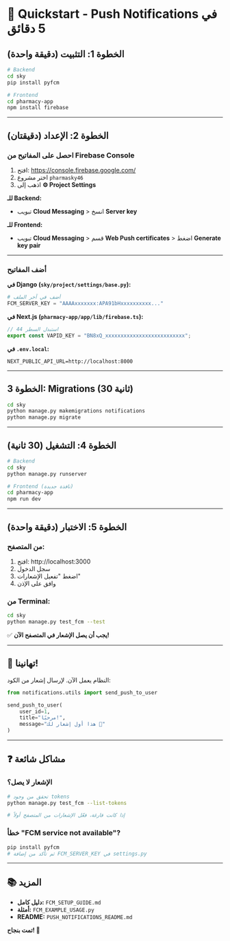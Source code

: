 # 🚀 Quickstart - Push Notifications في 5 دقائق

## الخطوة 1: التثبيت (دقيقة واحدة)

```bash
# Backend
cd sky
pip install pyfcm

# Frontend
cd pharmacy-app
npm install firebase
```

---

## الخطوة 2: الإعداد (دقيقتان)

### احصل على المفاتيح من Firebase Console

1. افتح: https://console.firebase.google.com/
2. اختر مشروع `pharmasky46`
3. اذهب إلى **⚙️ Project Settings**

**للـ Backend:**
- تبويب **Cloud Messaging** > انسخ **Server key**

**للـ Frontend:**
- تبويب **Cloud Messaging** > قسم **Web Push certificates** > اضغط **Generate key pair**

---

### أضف المفاتيح

**في Django (`sky/project/settings/base.py`):**

```python
# أضف في آخر الملف
FCM_SERVER_KEY = "AAAAxxxxxxx:APA91bHxxxxxxxxxx..."
```

**في Next.js (`pharmacy-app/app/lib/firebase.ts`):**

```typescript
// استبدل السطر 44
export const VAPID_KEY = "BN8xQ_xxxxxxxxxxxxxxxxxxxxxxxxxx";
```

**في `.env.local`:**

```env
NEXT_PUBLIC_API_URL=http://localhost:8000
```

---

## الخطوة 3: Migrations (30 ثانية)

```bash
cd sky
python manage.py makemigrations notifications
python manage.py migrate
```

---

## الخطوة 4: التشغيل (30 ثانية)

```bash
# Backend
cd sky
python manage.py runserver

# Frontend (نافذة جديدة)
cd pharmacy-app
npm run dev
```

---

## الخطوة 5: الاختبار (دقيقة واحدة)

### من المتصفح:

1. افتح: http://localhost:3000
2. سجل الدخول
3. اضغط "تفعيل الإشعارات"
4. وافق على الإذن

### من Terminal:

```bash
cd sky
python manage.py test_fcm --test
```

✅ **يجب أن يصل الإشعار في المتصفح الآن!**

---

## 🎉 تهانينا!

النظام يعمل الآن. لإرسال إشعار من الكود:

```python
from notifications.utils import send_push_to_user

send_push_to_user(
    user_id=1,
    title="مرحبًا!",
    message="هذا أول إشعار لك 🎊"
)
```

---

## ❓ مشاكل شائعة

### الإشعار لا يصل؟

```bash
# تحقق من وجود tokens
python manage.py test_fcm --list-tokens

# إذا كانت فارغة، فعّل الإشعارات من المتصفح أولاً
```

### خطأ "FCM service not available"?

```bash
pip install pyfcm
# ثم تأكد من إضافة FCM_SERVER_KEY في settings.py
```

---

## 📚 المزيد

- **دليل كامل:** `FCM_SETUP_GUIDE.md`
- **أمثلة:** `FCM_EXAMPLE_USAGE.py`
- **README:** `PUSH_NOTIFICATIONS_README.md`

**تمت بنجاح! 🚀**

